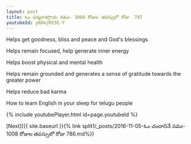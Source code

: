 ```yaml
---
layout: post
title: ఓం పద్మనాళగ్రాయ నమః- 1008 రోజుల తపస్సులో రోజు  787
youtubeId: yNXmjM15E-Y
---
```

 
 
Helps get goodness, bliss and peace and God's blessings
 
Helps remain focused, help generate inner energy 
 
Helps boost physical and mental health 
 
Helps remain grounded and generates a sense of gratitude towards the greater power 
 
Helps reduce bad karma
 
How to learn English in your sleep for telugu people
 
 
 
 


{% include youtubePlayer.html id=page.youtubeId %}
 
[Next]({{ site.baseurl }}{% link split1/_posts/2016-11-05-ఓం చందానినే నమః- 1008 రోజుల తపస్సులో రోజు  786.md%})
 

